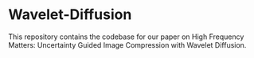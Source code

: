 # Wavelet-Diffusion
This repository contains the codebase for our paper on High Frequency Matters: Uncertainty Guided Image Compression with Wavelet Diffusion.